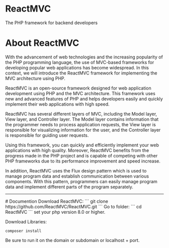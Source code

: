 # ReactMVC
The PHP framework for backend developers

# About ReactMVC
With the advancement of web technologies and the increasing popularity of the PHP programming language, the use of MVC-based frameworks for developing popular web applications has become widespread. In this context, we will introduce the ReactMVC framework for implementing the MVC architecture using PHP.

ReactMVC is an open-source framework designed for web application development using PHP and the MVC architecture. This framework uses new and advanced features of PHP and helps developers easily and quickly implement their web applications with high speed.

ReactMVC has several different layers of MVC, including the Model layer, View layer, and Controller layer. The Model layer contains information that the programmer needs to process application requests, the View layer is responsible for visualizing information for the user, and the Controller layer is responsible for guiding user requests.

Using this framework, you can quickly and efficiently implement your web applications with high quality. Moreover, ReactMVC benefits from the progress made in the PHP project and is capable of competing with other PHP frameworks due to its performance improvement and speed increase.

In addition, ReactMVC uses the Flux design pattern which is used to manage program data and establish communication between various components. With this pattern, programmers can easily manage program data and implement different parts of the program separately.
<hr>
# Documention
Download ReactMVC: 
```
git clone https://github.com/ReactMVC/ReactMVC.git
```
Go to folder:
```
cd ReactMVC
```
set your php version 8.0 or higher.

Download Libraries:
```
composer install
```
Be sure to run it on the domain or subdomain or localhost + port.
